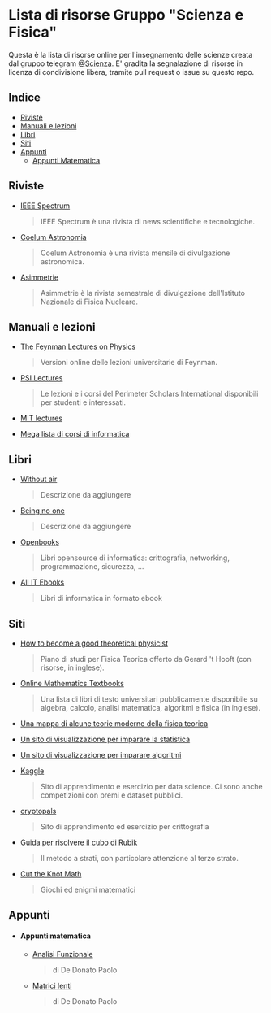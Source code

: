 # Lista di risorse Gruppo "Scienza e Fisica"
Questa è la lista di risorse online per l'insegnamento delle scienze creata dal gruppo telegram [@Scienza](https://t.me/scienza). E' gradita la segnalazione di risorse in licenza di condivisione libera, tramite pull request o issue su questo repo.

## Indice

- [Riviste](#riviste)
- [Manuali e lezioni](#manuali-e-lezioni)
- [Libri](#libri)
- [Siti](#siti)
- [Appunti](#appunti)
    - [Appunti Matematica](#appunti-matematica)

## Riviste

- [IEEE Spectrum](http://spctmog/)
    > IEEE Spectrum è una rivista di news scientifiche e tecnologiche.

- [Coelum
Astronomia](https://www.joomag.com/en/newsstand/coelum-astronomia/M0359960001450695574)
    > Coelum Astronomia è una rivista mensile di divulgazione astronomica.

- [Asimmetrie](http://www.asimmetrie.it/)
    > Asimmetrie è la rivista semestrale di divulgazione dell'Istituto
Nazionale di Fisica Nucleare.

## Manuali e lezioni

- [The Feynman Lectures on
Physics](http://www.feynmanlectures.caltech.edu/)
    > Versioni online delle lezioni universitarie di Feynman.

- [PSI
Lectures](http://www.perimeterinstitute.ca/training/perimeter-scholars-international/psi-lectures)
    > Le lezioni e i corsi del Perimeter Scholars International disponibili
per studenti e interessati.

- [MIT lectures](https://ocw.mit.edu/)

- [Mega lista di corsi
di informatica](https://medium.freecodecamp.com/438-free-online-programming-computer-science-courses-you-can-start-in-may-aa316e4195fc)

## Libri

- [Without air](http://www.withouthotair.com/)
    > Descrizione da aggiungere

- [Being no
one](https://mitpress.mit.edu/books/being-no-one)
    > Descrizione da aggiungere
- [Openbooks](https://archive.parrotsec.org/parrot/misc/openbooks/) 
    > Libri opensource di informatica: crittografia, networking, programmazione, sicurezza, ...
- [All IT Ebooks](http://www.allitebooks.com/)
    > Libri di informatica in formato ebook 
## Siti

- [How to become a good theoretical
physicist](http://www.goodtheorist.science/)
    > Piano di studi per Fisica Teorica offerto da Gerard 't Hooft (con
risorse, in inglese).

- [Online Mathematics
Textbooks](http://people.math.gatech.edu/~cain/textbooks/onlinebooks.html)
    > Una lista di libri di testo universitari pubblicamente disponibile su
algebra, calcolo, analisi matematica, algoritmi e fisica (in inglese).

- [Una mappa di alcune teorie moderne della fisica
teorica](https://www.quantamagazine.org/20150803-physics-theories-map/)

- [Un sito di visualizzazione per imparare la
statistica](http://students.brown.edu/seeing-theory/index.html)

- [Un sito di visualizzazione per imparare
algoritmi](https://visualgo.net/en)

- [Kaggle](https://www.kaggle.com/)
    > Sito di apprendimento e esercizio per data science. Ci sono anche competizioni con premi e dataset pubblici.

- [cryptopals](https://cryptopals.com/)
    > Sito di apprendimento ed esercizio per crittografia

- [Guida per risolvere il cubo di
Rubik](http://utenti.quipo.it/base5/cuborubik/cuborubik.htm)
    > Il metodo a strati, con particolare attenzione al terzo strato.

- [Cut the Knot Math](https://www.cut-the-knot.org/)
    > Giochi ed enigmi matematici 

## Appunti
- #### Appunti matematica
    - [Analisi Funzionale](appunti/matematica/analisi_funzionale.pdf)
        > di De Donato Paolo
    - [Matrici lenti](appunti/matematica/matrici_lenti.pdf)
        > di De Donato Paolo
